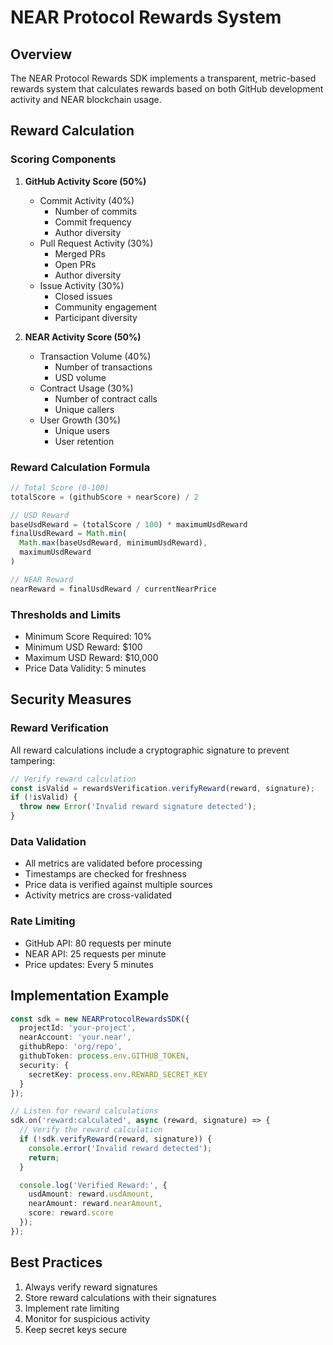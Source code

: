 # NEAR Protocol Rewards System

## Overview
The NEAR Protocol Rewards SDK implements a transparent, metric-based rewards system that calculates rewards based on both GitHub development activity and NEAR blockchain usage.

## Reward Calculation

### Scoring Components

1. **GitHub Activity Score (50%)**
   - Commit Activity (40%)
     - Number of commits
     - Commit frequency
     - Author diversity
   - Pull Request Activity (30%)
     - Merged PRs
     - Open PRs
     - Author diversity
   - Issue Activity (30%)
     - Closed issues
     - Community engagement
     - Participant diversity

2. **NEAR Activity Score (50%)**
   - Transaction Volume (40%)
     - Number of transactions
     - USD volume
   - Contract Usage (30%)
     - Number of contract calls
     - Unique callers
   - User Growth (30%)
     - Unique users
     - User retention

### Reward Calculation Formula

```typescript
// Total Score (0-100)
totalScore = (githubScore + nearScore) / 2

// USD Reward
baseUsdReward = (totalScore / 100) * maximumUsdReward
finalUsdReward = Math.min(
  Math.max(baseUsdReward, minimumUsdReward),
  maximumUsdReward
)

// NEAR Reward
nearReward = finalUsdReward / currentNearPrice
```

### Thresholds and Limits

- Minimum Score Required: 10%
- Minimum USD Reward: $100
- Maximum USD Reward: $10,000
- Price Data Validity: 5 minutes

## Security Measures

### Reward Verification
All reward calculations include a cryptographic signature to prevent tampering:

```typescript
// Verify reward calculation
const isValid = rewardsVerification.verifyReward(reward, signature);
if (!isValid) {
  throw new Error('Invalid reward signature detected');
}
```

### Data Validation
- All metrics are validated before processing
- Timestamps are checked for freshness
- Price data is verified against multiple sources
- Activity metrics are cross-validated

### Rate Limiting
- GitHub API: 80 requests per minute
- NEAR API: 25 requests per minute
- Price updates: Every 5 minutes

## Implementation Example

```typescript
const sdk = new NEARProtocolRewardsSDK({
  projectId: 'your-project',
  nearAccount: 'your.near',
  githubRepo: 'org/repo',
  githubToken: process.env.GITHUB_TOKEN,
  security: {
    secretKey: process.env.REWARD_SECRET_KEY
  }
});

// Listen for reward calculations
sdk.on('reward:calculated', async (reward, signature) => {
  // Verify the reward calculation
  if (!sdk.verifyReward(reward, signature)) {
    console.error('Invalid reward detected');
    return;
  }

  console.log('Verified Reward:', {
    usdAmount: reward.usdAmount,
    nearAmount: reward.nearAmount,
    score: reward.score
  });
});
```

## Best Practices
1. Always verify reward signatures
2. Store reward calculations with their signatures
3. Implement rate limiting
4. Monitor for suspicious activity
5. Keep secret keys secure
